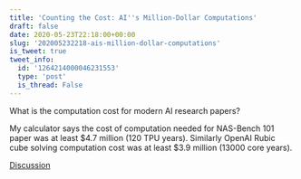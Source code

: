 ```yaml
---
title: 'Counting the Cost: AI''s Million-Dollar Computations'
draft: false
date: 2020-05-23T22:18:00+00:00
slug: '202005232218-ais-million-dollar-computations'
is_tweet: true
tweet_info:
  id: '1264214000046231553'
  type: 'post'
  is_thread: False
---
```




What is the computation cost for modern AI research papers?

My calculator says the cost of computation needed for NAS-Bench 101 paper was at least $4.7 million (120 TPU years). Similarly OpenAI Rubic cube solving computation cost was at least $3.9 million (13000 core years).

[Discussion](https://x.com/sytelus/status/1264214000046231553)

